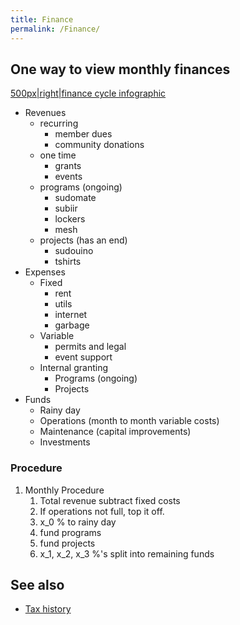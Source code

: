 ```yaml
---
title: Finance
permalink: /Finance/
---
```


One way to view monthly finances
--------------------------------

[500px|right|finance cycle infographic](/File:Sudo-fund.jpg "wikilink")

-   Revenues
    -   recurring
        -   member dues
        -   community donations
    -   one time
        -   grants
        -   events
    -   programs (ongoing)
        -   sudomate
        -   subiir
        -   lockers
        -   mesh
    -   projects (has an end)
        -   sudouino
        -   tshirts
-   Expenses
    -   Fixed
        -   rent
        -   utils
        -   internet
        -   garbage
    -   Variable
        -   permits and legal
        -   event support
    -   Internal granting
        -   Programs (ongoing)
        -   Projects
-   Funds
    -   Rainy day
    -   Operations (month to month variable costs)
    -   Maintenance (capital improvements)
    -   Investments

### Procedure

1.  Monthly Procedure
    1.  Total revenue subtract fixed costs
    2.  If operations not full, top it off.
    3.  x_0 % to rainy day
    4.  fund programs
    5.  fund projects
    6.  x_1, x_2, x_3 %'s split into remaining funds

See also
--------

-   [Tax history](/Tax_history "wikilink")
